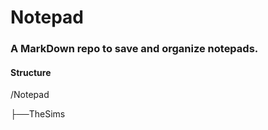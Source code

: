 # Notepad

### A MarkDown repo to save and organize notepads.

#### Structure

/Notepad

├──TheSims
